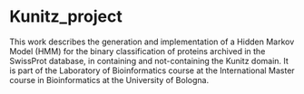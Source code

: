 # Kunitz_project


This work describes the generation and implementation of a Hidden Markov Model (HMM) for the binary classification of proteins archived in the SwissProt database, in containing and not-containing the Kunitz domain. It is part of the Laboratory of Bioinformatics course at the International Master course in Bioinformatics at the University of Bologna.
